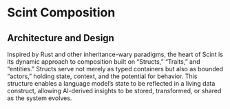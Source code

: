 # Scint Composition

## Architecture and Design

Inspired by Rust and other inheritance-wary paradigms, the heart of Scint is its dynamic approach to composition built on “Structs,” “Traits,” and “entities.” Structs serve not merely as typed containers but also as bounded “actors,” holding state, context, and the potential for behavior. This structure enables a language model’s state to be reflected in a living data construct, allowing AI-derived insights to be stored, transformed, or shared as the system evolves.
